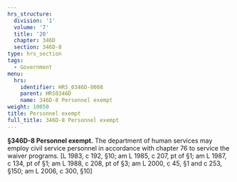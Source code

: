 ```yaml
---
hrs_structure:
  division: '1'
  volume: '7'
  title: '20'
  chapter: 346D
  section: 346D-8
type: hrs_section
tags:
  - Government
menu:
  hrs:
    identifier: HRS_0346D-0008
    parent: HRS0346D
    name: 346D-8 Personnel exempt
weight: 10050
title: Personnel exempt
full_title: 346D-8 Personnel exempt
---
```

**§346D-8 Personnel exempt.** The department of human services may employ civil service personnel in accordance with chapter 76 to service the waiver programs. [L 1983, c 192, §10; am L 1985, c 207, pt of §1; am L 1987, c 134, pt of §1; am L 1988, c 208, pt of §3; am L 2000, c 45, §1 and c 253, §150; am L 2006, c 300, §10]